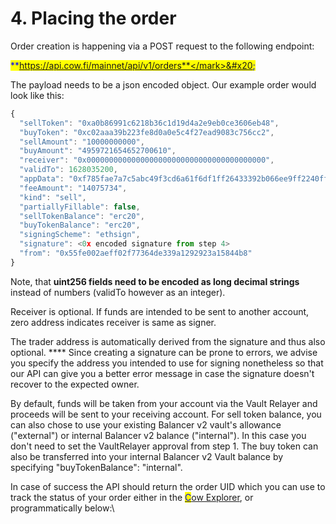 # 4. Placing the order

Order creation is happening via a POST request to the following endpoint:

<mark style="color:blue;">**https://api.cow.fi/mainnet/api/v1/orders**</mark>&#x20;

The payload needs to be a json encoded object. Our example order would look like this:

```typescript
{
  "sellToken": "0xa0b86991c6218b36c1d19d4a2e9eb0ce3606eb48",
  "buyToken": "0xc02aaa39b223fe8d0a0e5c4f27ead9083c756cc2",
  "sellAmount": "10000000000",
  "buyAmount": "4959721654652700610",
  "receiver": "0x0000000000000000000000000000000000000000",
  "validTo": 1628035200,
  "appData": "0xf785fae7a7c5abc49f3cd6a61f6df1ff26433392b066ee9ff2240ff1eb7ab6e4",
  "feeAmount": "14075734",
  "kind": "sell",
  "partiallyFillable": false,
  "sellTokenBalance": "erc20",
  "buyTokenBalance": "erc20",
  "signingScheme": "ethsign",
  "signature": <0x encoded signature from step 4>
  "from": "0x55fe002aeff02f77364de339a1292923a15844b8"
}
```

Note, that **uint256 fields need to be encoded as long decimal strings** instead of numbers (validTo however as an integer).&#x20;

Receiver is optional. If funds are intended to be sent to another account, zero address indicates receiver is same as signer.&#x20;

The trader address is automatically derived from the signature and thus also optional. **** Since creating a signature can be prone to errors, we advise you specify the address you intended to use for signing nonetheless so that our API can give you a better error message in case the signature doesn't recover to the expected owner.

By default, funds will be taken from your account via the Vault Relayer and proceeds will be sent to your receiving account. For sell token balance, you can also chose to use your existing Balancer v2 vault's allowance ("external") or internal Balancer v2 balance ("internal"). In this case you don't need to set the VaultRelayer approval from step 1. The buy token can also be transferred into your internal Balancer v2 Vault balance by specifying "buyTokenBalance": "internal".

In case of success the API should return the order UID which you can use to track the status of your order either in the [<mark style="color:blue;">C</mark>ow Explorer](https://explorer.cow.fi), or programmatically below:\
